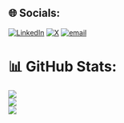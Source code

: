 
## 🌐 Socials:
[![LinkedIn](https://img.shields.io/badge/LinkedIn-%230077B5.svg?logo=linkedin&logoColor=white)](https://linkedin.com/in/jalaleddin-el-firqi) [![X](https://img.shields.io/badge/X-black.svg?logo=X&logoColor=white)](https://x.com/ELFirqiJ) [![email](https://img.shields.io/badge/Email-D14836?logo=gmail&logoColor=white)](mailto:j.elfirqi@gmail.com) 
# 📊 GitHub Stats:
![](https://github-readme-stats.vercel.app/api?username=include07&theme=dark&hide_border=false&include_all_commits=false&count_private=false)<br/>
![](https://nirzak-streak-stats.vercel.app/?user=include07&theme=dark&hide_border=false)<br/>
![](https://github-readme-stats.vercel.app/api/top-langs/?username=include07&theme=dark&hide_border=false&include_all_commits=false&count_private=false&layout=compact)

<!-- Proudly created with GPRM ( https://gprm.itsvg.in ) -->
